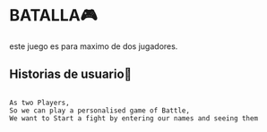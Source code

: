 # BATALLA🎮
este juego es para maximo de dos jugadores.
## Historias de usuario👥
```

As two Players,
So we can play a personalised game of Battle,
We want to Start a fight by entering our names and seeing them
```
